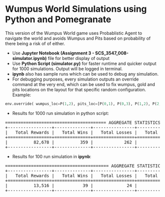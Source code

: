 # Wumpus World Simulations using Python and Pomegranate

This version of the Wumpus World game uses Probablistic Agent to navigate the world and avoids Wumpus and Pits based on probability of there being a risk of of either.

- Use __Jupyter Notebook (Assignment 3 - SCS_3547_008-simulator.ipynb)__ file for better display of output
- Use __Python Script (simulator.py)__ for faster runtime and quicker output for 1000 simulations. Output will be logged in terminal.
- __ipynb__ also has sample runs which can be used to debug any simulation.
- For debugging purposes, every simulation outputs an override command at the very end, which can be used to fix wumpus, gold and pits locations on the layout for that specific random configuration. Example:
```python
env.override( wumpus_loc=P(1,2), pits_loc=[P(0,1), P(0,3), P(1,2), P(2,2), P(2,3)], gold_loc=P(3,3) )
```

- Results for 1000 run simulation in python script:

<pre>
======================================= AGGREGATE STATISTICS FOR 1000 RUNS ========================================
+-----------------+--------------+----------------+-------------------+----------------------+--------------------+
|   Total Rewards |   Total Wins |   Total Losses |   Total Abondoned |   Total Wumpus Kills |   Total Pits Faced |
+=================+==============+================+===================+======================+====================+
|          82,678 |          359 |            262 |               379 |                  123 |              2,997 |
+-----------------+--------------+----------------+-------------------+----------------------+--------------------+
</pre>

- Results for 100 run simulation in __ipynb__:

<pre>
======================================== AGGREGATE STATISTICS FOR 100 RUNS ========================================
+-----------------+--------------+----------------+-------------------+----------------------+--------------------+
|   Total Rewards |   Total Wins |   Total Losses |   Total Abondoned |   Total Wumpus Kills |   Total Pits Faced |
+=================+==============+================+===================+======================+====================+
|          13,516 |           39 |             24 |                37 |                   10 |                271 |
+-----------------+--------------+----------------+-------------------+----------------------+--------------------+
</pre>
